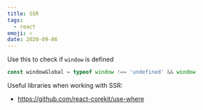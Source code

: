 ```yaml
---
title: SSR
tags:
  - react
emoji: ⚛
date: 2020-09-06
---
```


Use this to check if `window` is defined

```js
const windowGlobal = typeof window !== 'undefined' && window
```

Useful libraries when working with SSR:

- https://github.com/react-corekit/use-where
